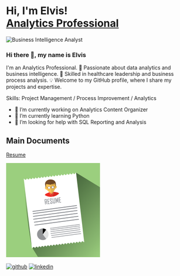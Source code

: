 <h1>Hi, I'm Elvis! <br/><a href="https://www.linkedin.com/in/elvisrodriguezr/">Analytics Professional</a></h1>

![Business Intelligence Analyst](https://arturssmirnovs.github.io/github-profile-readme-generator/images/banner.png)
### Hi there 👋, my name is Elvis


I'm an Analytics Professional. 🚀 Passionate about data analytics and business intelligence. 💼 Skilled in healthcare leadership and business process analysis. 💡 Welcome to my GitHub profile, where I share my projects and expertise.

Skills: Project Management / Process Improvement / Analytics

- 🔭 I’m currently working on Analytics Content Organizer 
- 🌱 I’m currently learning Python 
- 🤔 I’m looking for help with SQL Reporting and Analysis 
## Main Documents

[Resume](https://github.com/Erodfl/Erodfl/blob/main/ElvisRodriguez_Resume(C05).pdf)

<img src="https://github.com/Erodfl/Erodfl/blob/main/Redumeimg.png" width="256" >

[<img src='https://cdn.jsdelivr.net/npm/simple-icons@3.0.1/icons/github.svg' alt='github' height='40'>](https://github.com/Erodfl)  [<img src='https://cdn.jsdelivr.net/npm/simple-icons@3.0.1/icons/linkedin.svg' alt='linkedin' height='40'>](https://www.linkedin.com/in/elvisrodriguezr/)  


